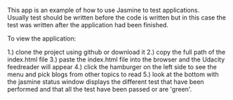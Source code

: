 This app is an example of how to use Jasmine to test applications.  
Usually test should be written before the code is written but in this case the test
was written after the application had been finished.

To view the application:

1.) clone the project using github or download it
2.) copy the full path of the index.html file
3.) paste the index.html file into the browser and the Udacity feedreader will appear
4.) click the hamburger on the left side to see the menu and pick blogs from other topics
to read
5.) look at the bottom with the jasmine status window displays the different test that have been
performed and that all the test have been passed or are 'green'.
